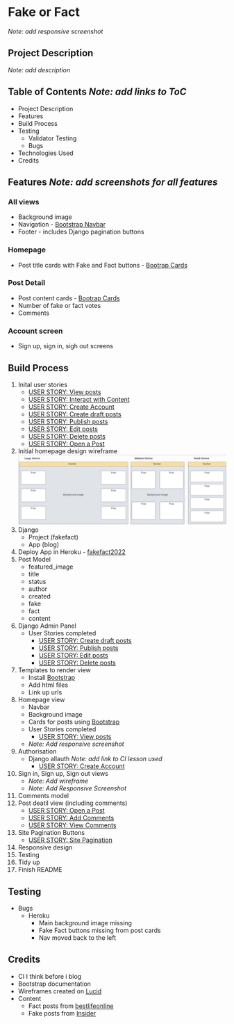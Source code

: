 # Fake or Fact
_Note: add responsive screenshot_

## Project Description
_Note: add description_

## Table of Contents _Note: add links to ToC_
-   Project Description
-   Features
-   Build Process
-   Testing
    -   Validator Testing
    -   Bugs
-   Technologies Used
-   Credits 

## Features _Note: add screenshots for all features_
### All views
-   Background image
-   Navigation - [Bootstrap Navbar](https://getbootstrap.com/docs/5.2/components/navbar/)
-   Footer - includes Django pagination buttons

### Homepage
-   Post title cards with Fake and Fact buttons - [Bootrap Cards](https://getbootstrap.com/docs/5.2/components/card/)


### Post Detail
-   Post content cards - [Bootrap Cards](https://getbootstrap.com/docs/5.2/components/card/)
-   Number of fake or fact votes
-   Comments

### Account screen
-   Sign up, sign in, sigh out screens


## Build Process
1. Inital user stories <!--Complete-->
    -   [USER STORY: View posts](https://github.com/AEMacBeath/fake-fact/issues/1)
    -   [USER STORY: Interact with Content](https://github.com/AEMacBeath/fake-fact/issues/2)
    -   [USER STORY: Create Account](https://github.com/AEMacBeath/fake-fact/issues/3)
    -   [USER STORY: Create draft posts](https://github.com/AEMacBeath/fake-fact/issues/4)
    -   [USER STORY: Publish posts](https://github.com/AEMacBeath/fake-fact/issues/5)
    -   [USER STORY: Edit posts](https://github.com/AEMacBeath/fake-fact/issues/6)
    -   [USER STORY: Delete posts](https://github.com/AEMacBeath/fake-fact/issues/7)
    -   [USER STORY: Open a Post](https://github.com/AEMacBeath/fake-fact/issues/8)
2. Initial homepage design wireframe
![initial_design_wireframes](readme_images/initial_design_wireframe.png)
3. Django <!--Complete-->
    -   Project (fakefact)
    -   App (blog)
5. Deploy App in Heroku - [fakefact2022](https://dashboard.heroku.com/apps/fakefact2022)<!--Complete-->
6. Post Model <!--Complete-->
    -   featured_image
    -   title
    -   status
    -   author
    -   created
    -   fake
    -   fact
    -   content
7. Django Admin Panel <!--Compelete-->
    -   User Stories completed
        -   [USER STORY: Create draft posts](https://github.com/AEMacBeath/fake-fact/issues/4)
        -   [USER STORY: Publish posts](https://github.com/AEMacBeath/fake-fact/issues/5)
        -   [USER STORY: Edit posts](https://github.com/AEMacBeath/fake-fact/issues/6)
        -   [USER STORY: Delete posts](https://github.com/AEMacBeath/fake-fact/issues/7)
8. Templates to render view <!--Compelete-->
    -   Install [Bootstrap](https://getbootstrap.com/docs/5.2/getting-started/introduction/)
    -   Add html files
    -   Link up urls
9. Homepage view <!--Compelete-->
    -   Navbar
    -   Background image
    -   Cards for posts using [Bootstrap](https://getbootstrap.com/docs/5.2/components/card/)
    -   User Stories completed
        -   [USER STORY: View posts](https://github.com/AEMacBeath/fake-fact/issues/1)
    -   _Note: Add responsive screenshot_
10. Authorisation <!--complete-->
    -   Django allauth _Note: add link to CI lesson used_
        -   [USER STORY: Create Account](https://github.com/AEMacBeath/fake-fact/issues/3)
11. Sign in, Sign up, Sign out views
    -   _Note: Add wireframe_
    -   _Note: Add Responsive Screenshot_
12. Comments model <!--todo-->
13. Post deatil view (including comments) <!--todo-->
    -   [USER STORY: Open a Post](https://github.com/AEMacBeath/fake-fact/issues/8)
    -   [USER STORY: Add Comments](https://github.com/AEMacBeath/fake-fact/issues/9)
    -   [USER STORY: View Comments](https://github.com/AEMacBeath/fake-fact/issues/10)
14. Site Pagination Buttons
    -   [USER STORY: Site Pagination](https://github.com/AEMacBeath/fake-fact/issues/11)
15. Responsive design
00. Testing
00. Tidy up
00. Finish README


## Testing
-   Bugs
    -   Heroku
        -   Main background image missing
        -   Fake Fact buttons missing from post cards
        -   Nav moved back to the left




## Credits
-   CI I think before i blog 
-   Bootstrap documentation
-   Wireframes created on [Lucid](https://lucid.app/)
-   Content
    -   Fact posts from [bestlifeonline](https://bestlifeonline.com/common-myths/)
    -   Fake posts from [Insider](https://www.insider.com/true-facts-that-sound-fake-2017-8#the-guinness-book-of-world-records-was-created-to-settle-bar-arguments-4)